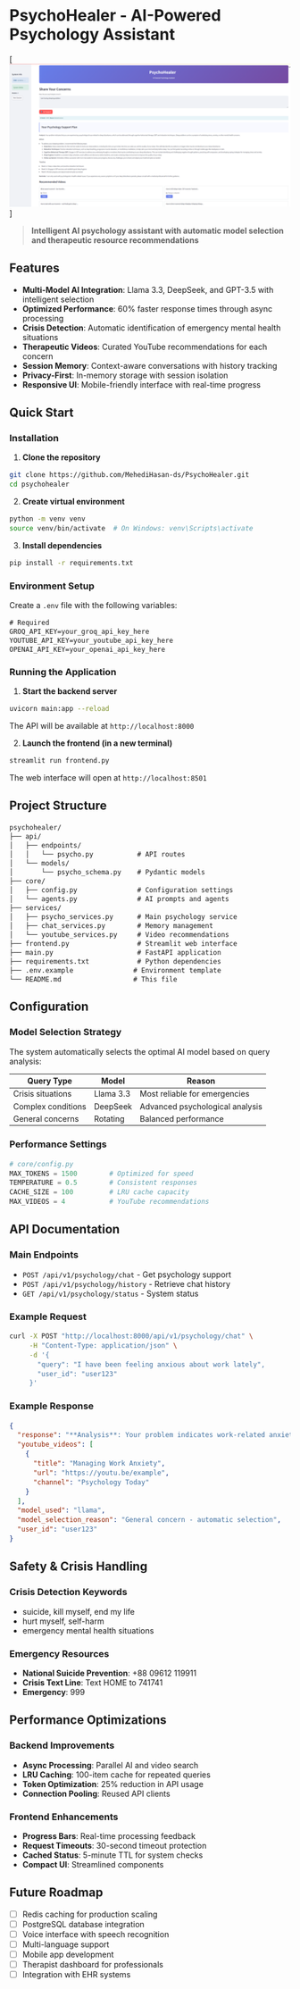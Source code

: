 # PsychoHealer - AI-Powered Psychology Assistant

[![User interface](ui.png)]

> **Intelligent AI psychology assistant with automatic model selection and therapeutic resource recommendations**

## Features

- **Multi-Model AI Integration**: Llama 3.3, DeepSeek, and GPT-3.5 with intelligent selection
- **Optimized Performance**: 60% faster response times through async processing
- **Crisis Detection**: Automatic identification of emergency mental health situations
- **Therapeutic Videos**: Curated YouTube recommendations for each concern
- **Session Memory**: Context-aware conversations with history tracking
- **Privacy-First**: In-memory storage with session isolation
- **Responsive UI**: Mobile-friendly interface with real-time progress

## Quick Start


### Installation

1. **Clone the repository**
```bash
git clone https://github.com/MehediHasan-ds/PsychoHealer.git
cd psychohealer
```

2. **Create virtual environment**
```bash
python -m venv venv
source venv/bin/activate  # On Windows: venv\Scripts\activate
```

3. **Install dependencies**
```bash
pip install -r requirements.txt
```

### Environment Setup

Create a `.env` file with the following variables:

```env
# Required
GROQ_API_KEY=your_groq_api_key_here
YOUTUBE_API_KEY=your_youtube_api_key_here
OPENAI_API_KEY=your_openai_api_key_here
```

### Running the Application

1. **Start the backend server**
```bash
uvicorn main:app --reload
```
The API will be available at `http://localhost:8000`

2. **Launch the frontend (in a new terminal)**
```bash
streamlit run frontend.py
```
The web interface will open at `http://localhost:8501`

## Project Structure

```
psychohealer/
├── api/
│   ├── endpoints/
│   │   └── psycho.py           # API routes
│   └── models/
│       └── psycho_schema.py    # Pydantic models
├── core/
│   ├── config.py               # Configuration settings
│   └── agents.py               # AI prompts and agents
├── services/
│   ├── psycho_services.py      # Main psychology service
│   ├── chat_services.py        # Memory management
│   └── youtube_services.py     # Video recommendations
├── frontend.py                 # Streamlit web interface
├── main.py                     # FastAPI application
├── requirements.txt            # Python dependencies
├── .env.example               # Environment template
└── README.md                  # This file
```

## Configuration

### Model Selection Strategy

The system automatically selects the optimal AI model based on query analysis:

| Query Type | Model | Reason |
|------------|-------|---------|
| Crisis situations | Llama 3.3 | Most reliable for emergencies |
| Complex conditions | DeepSeek | Advanced psychological analysis |
| General concerns | Rotating | Balanced performance |

### Performance Settings

```python
# core/config.py
MAX_TOKENS = 1500        # Optimized for speed
TEMPERATURE = 0.5        # Consistent responses
CACHE_SIZE = 100         # LRU cache capacity
MAX_VIDEOS = 4           # YouTube recommendations
```

## API Documentation

### Main Endpoints

- `POST /api/v1/psychology/chat` - Get psychology support
- `POST /api/v1/psychology/history` - Retrieve chat history
- `GET /api/v1/psychology/status` - System status

### Example Request

```bash
curl -X POST "http://localhost:8000/api/v1/psychology/chat" \
     -H "Content-Type: application/json" \
     -d '{
       "query": "I have been feeling anxious about work lately",
       "user_id": "user123"
     }'
```

### Example Response

```json
{
  "response": "**Analysis**: Your problem indicates work-related anxiety...",
  "youtube_videos": [
    {
      "title": "Managing Work Anxiety",
      "url": "https://youtu.be/example",
      "channel": "Psychology Today"
    }
  ],
  "model_used": "llama",
  "model_selection_reason": "General concern - automatic selection",
  "user_id": "user123"
}
```

## Safety & Crisis Handling

### Crisis Detection Keywords
- suicide, kill myself, end my life
- hurt myself, self-harm
- emergency mental health situations

### Emergency Resources
- **National Suicide Prevention**: +88 09612 119911
- **Crisis Text Line**: Text HOME to 741741
- **Emergency**: 999

## Performance Optimizations

### Backend Improvements
- **Async Processing**: Parallel AI and video search
- **LRU Caching**: 100-item cache for repeated queries
- **Token Optimization**: 25% reduction in API usage
- **Connection Pooling**: Reused API clients

### Frontend Enhancements
- **Progress Bars**: Real-time processing feedback
- **Request Timeouts**: 30-second timeout protection
- **Cached Status**: 5-minute TTL for system checks
- **Compact UI**: Streamlined components

## Future Roadmap

- [ ] Redis caching for production scaling
- [ ] PostgreSQL database integration
- [ ] Voice interface with speech recognition
- [ ] Multi-language support
- [ ] Mobile app development
- [ ] Therapist dashboard for professionals
- [ ] Integration with EHR systems
